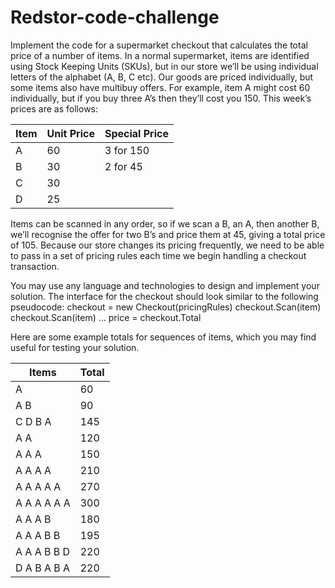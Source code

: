 # Redstor-code-challenge


Implement the code for a supermarket checkout that calculates the total price of a number of 
items. In a normal supermarket, items are identified using Stock Keeping Units (SKUs), but 
in our store we’ll be using individual letters of the alphabet (A, B, C etc). Our goods are 
priced individually, but some items also have multibuy offers. For example, item A might cost 
60 individually, but if you buy three A’s then they’ll cost you 150. This week’s prices are as 
follows: 
 
Item | Unit Price | Special Price 
-----|------------|-----------------
A    |  60        | 3 for 150 
B    |  30        | 2 for 45 
C    |  30  
D    |  25  
 
Items can be scanned in any order, so if we scan a B, an A, then another B, we’ll recognise 
the offer for two B’s and price them at 45, giving a total price of 105. Because our store 
changes its pricing frequently, we need to be able to pass in a set of pricing rules each time 
we begin handling a checkout transaction. 
 
You may use any language and technologies to design and implement your solution. The 
interface for the checkout should look similar to the following pseudocode: 
 checkout = new Checkout(pricingRules) checkout.Scan(item) checkout.Scan(item) ... price = checkout.Total 
 
Here are some example totals for sequences of items, which you may find useful for testing 
your solution. 

Items          |     Total 
---------------|---------------
A              |  60 
A B            |  90 
C D B A        |  145 
A A            |  120  
A A A          |  150 
A A A A        |  210 
A A A A A      |  270 
A A A A A A    |  300 
A A A B        |  180 
A A A B B      |  195 
A A A B B D    |  220 
D A B A B A    |  220